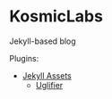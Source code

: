 KosmicLabs
=======

Jekyll-based blog

Plugins:
- [Jekyll Assets](https://github.com/ixti/jekyll-assets)
	- [Uglifier](https://github.com/lautis/uglifier)

